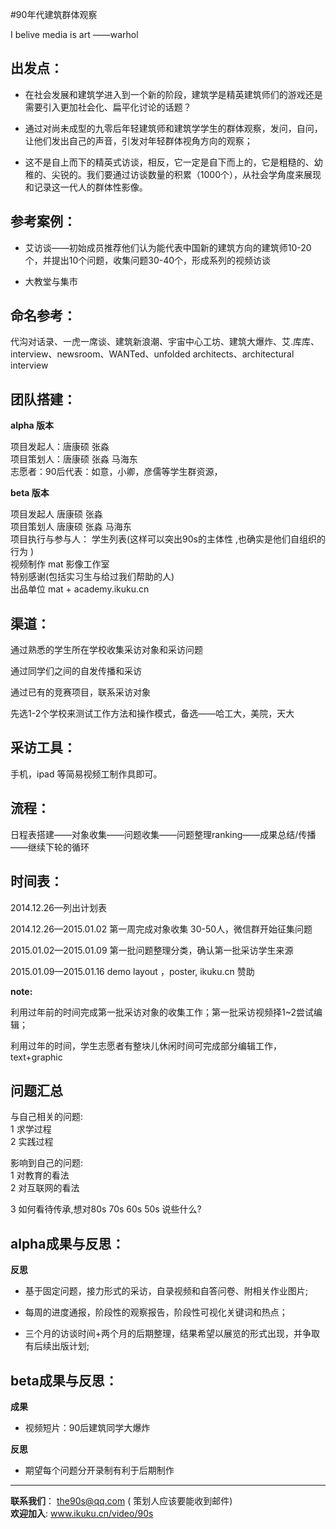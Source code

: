 #90年代建筑群体观察

I belive media is art ——warhol

## 出发点：
* 在社会发展和建筑学进入到一个新的阶段，建筑学是精英建筑师们的游戏还是需要引入更加社会化、扁平化讨论的话题？  

* 通过对尚未成型的九零后年轻建筑师和建筑学学生的群体观察，发问，自问，让他们发出自己的声音，引发对年轻群体视角方向的观察；

* 这不是自上而下的精英式访谈，相反，它一定是自下而上的，它是粗糙的、幼稚的、尖锐的。我们要通过访谈数量的积累（1000个），从社会学角度来展现和记录这一代人的群体性影像。



## 参考案例：
* 艾访谈——初始成员推荐他们认为能代表中国新的建筑方向的建筑师10-20个，并提出10个问题，收集问题30-40个，形成系列的视频访谈  

* 大教堂与集市

## 命名参考：
代沟对话录、一虎一席谈、建筑新浪潮、宇宙中心工坊、建筑大爆炸、艾.库库、interview、newsroom、WANTed、unfolded architects、architectural interview  

## 团队搭建：

**alpha 版本**  

项目发起人：唐康硕 张淼   
项目策划人：唐康硕 张淼 马海东  
志愿者：90后代表：如意，小卿，彦儒等学生群资源，  


**beta 版本**  

项目发起人   唐康硕 张淼    
项目策划人  唐康硕 张淼 马海东     
项目执行与参与人： 学生列表(这样可以突出90s的主体性 ,也确实是他们自组织的行为 )   
视频制作  mat  影像工作室     
特别感谢(包括实习生与给过我们帮助的人)   
出品单位  mat + academy.ikuku.cn 

  

## 渠道：
通过熟悉的学生所在学校收集采访对象和采访问题  

通过同学们之间的自发传播和采访

通过已有的竞赛项目，联系采访对象  

先选1-2个学校来测试工作方法和操作模式，备选——哈工大，美院，天大



## 采访工具：
手机，ipad 等简易视频工制作具即可。

## 流程：
日程表搭建——对象收集——问题收集——问题整理ranking——成果总结/传播——继续下轮的循环 
         

## 时间表：
2014.12.26—列出计划表  

2014.12.26—2015.01.02 第一周完成对象收集 30-50人，微信群开始征集问题  

2015.01.02—2015.01.09 第一批问题整理分类，确认第一批采访学生来源  

2015.01.09—2015.01.16 demo layout ，poster, ikuku.cn 赞助  



**note:**  

利用过年前的时间完成第一批采访对象的收集工作；第一批采访视频择1~2尝试编辑；  

利用过年的时间，学生志愿者有整块儿休闲时间可完成部分编辑工作，text+graphic  

## 问题汇总  

与自己相关的问题:   
1 求学过程  
2 实践过程   

影响到自己的问题:  
1 对教育的看法   
2 对互联网的看法 

3 如何看待传承,想对80s 70s 60s 50s 说些什么? 

## alpha成果与反思：


**反思**  
* 基于固定问题，接力形式的采访，自录视频和自答问卷、附相关作业图片;  

* 每周的进度通报，阶段性的观察报告，阶段性可视化关键词和热点；

* 三个月的访谈时间+两个月的后期整理，结果希望以展览的形式出现，并争取有后续出版计划;  

## beta成果与反思：
**成果**  
* 视频短片：90后建筑同学大爆炸  

**反思**  
* 期望每个问题分开录制有利于后期制作


-----

**联系我们**： the90s@qq.com ( 策划人应该要能收到邮件)    
**欢迎加入**:   www.ikuku.cn/video/90s  
